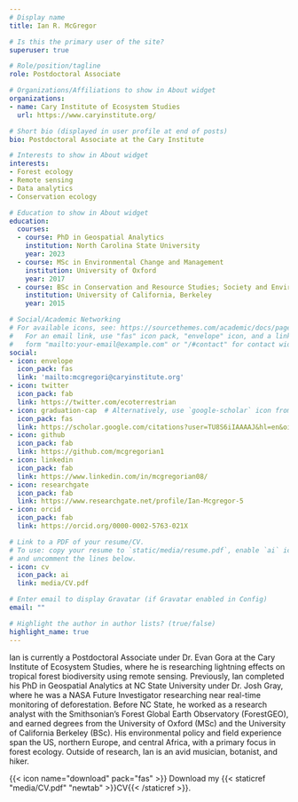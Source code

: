 ```yaml
---
# Display name
title: Ian R. McGregor

# Is this the primary user of the site?
superuser: true

# Role/position/tagline
role: Postdoctoral Associate

# Organizations/Affiliations to show in About widget
organizations:
- name: Cary Institute of Ecosystem Studies
  url: https://www.caryinstitute.org/

# Short bio (displayed in user profile at end of posts)
bio: Postdoctoral Associate at the Cary Institute

# Interests to show in About widget
interests:
- Forest ecology
- Remote sensing
- Data analytics
- Conservation ecology

# Education to show in About widget
education:
  courses:
  - course: PhD in Geospatial Analytics
    institution: North Carolina State University
    year: 2023
  - course: MSc in Environmental Change and Management
    institution: University of Oxford
    year: 2017
  - course: BSc in Conservation and Resource Studies; Society and Environment
    institution: University of California, Berkeley
    year: 2015

# Social/Academic Networking
# For available icons, see: https://sourcethemes.com/academic/docs/page-builder/#icons
#   For an email link, use "fas" icon pack, "envelope" icon, and a link in the
#   form "mailto:your-email@example.com" or "/#contact" for contact widget.
social:
- icon: envelope
  icon_pack: fas
  link: 'mailto:mcgregori@caryinstitute.org'
- icon: twitter
  icon_pack: fab
  link: https://twitter.com/ecoterrestrian
- icon: graduation-cap  # Alternatively, use `google-scholar` icon from `ai` icon pack
  icon_pack: fas
  link: https://scholar.google.com/citations?user=TU8S6iIAAAAJ&hl=en&oi=ao
- icon: github
  icon_pack: fab
  link: https://github.com/mcgregorian1
- icon: linkedin
  icon_pack: fab
  link: https://www.linkedin.com/in/mcgregorian08/
- icon: researchgate
  icon_pack: fab
  link: https://www.researchgate.net/profile/Ian-Mcgregor-5
- icon: orcid
  icon_pack: fab
  link: https://orcid.org/0000-0002-5763-021X

# Link to a PDF of your resume/CV.
# To use: copy your resume to `static/media/resume.pdf`, enable `ai` icons in `params.yaml`, 
# and uncomment the lines below.
- icon: cv
  icon_pack: ai
  link: media/CV.pdf

# Enter email to display Gravatar (if Gravatar enabled in Config)
email: ""

# Highlight the author in author lists? (true/false)
highlight_name: true
---
```


Ian is currently a Postdoctoral Associate under Dr. Evan Gora at the Cary Institute of Ecosystem Studies, where he is researching lightning effects on tropical forest biodiversity using remote sensing. Previously, Ian completed his PhD in Geospatial Analytics at NC State University under Dr. Josh Gray, where he was a NASA Future Investigator researching near real-time monitoring of deforestation. Before NC State, he worked as a research analyst with the Smithsonian’s Forest Global Earth Observatory (ForestGEO), and earned degrees from the University of Oxford (MSc) and the University of California Berkeley (BSc). His environmental policy and field experience span the US, northern Europe, and central Africa, with a primary focus in forest ecology. Outside of research, Ian is an avid musician, botanist, and hiker. 

{{< icon name="download" pack="fas" >}} Download my {{< staticref "media/CV.pdf" "newtab" >}}CV{{< /staticref >}}.
